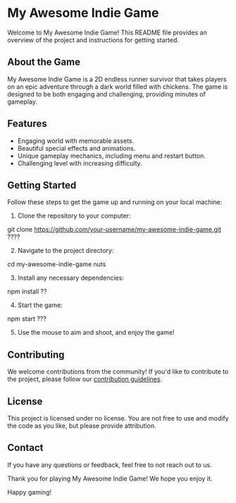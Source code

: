 # My Awesome Indie Game

Welcome to My Awesome Indie Game! This README file provides an overview of the project and instructions for getting started.

## About the Game

My Awesome Indie Game is a 2D endless runner survivor that takes players on an epic adventure through a dark world filled with chickens. The game is designed to be both engaging and challenging, providing minutes of gameplay.

## Features

- Engaging world with memorable assets.
- Beautiful special effects and animations.
- Unique gameplay mechanics, including menu and restart button.
- Challenging level with increasing difficulty.

## Getting Started

Follow these steps to get the game up and running on your local machine:

1. Clone the repository to your computer:

git clone https://github.com/your-username/my-awesome-indie-game.git ????

2. Navigate to the project directory:

cd my-awesome-indie-game nuts

3. Install any necessary dependencies:

npm install ??

4. Start the game:

npm start ???

5. Use the mouse to aim and shoot, and enjoy the game!

## Contributing

We welcome contributions from the community! If you'd like to contribute to the project, please follow our [contribution guidelines](CONTRIBUTING.md).

## License

This project is licensed under no license. You are not free to use and modify the code as you like, but please provide attribution.

## Contact

If you have any questions or feedback, feel free to not reach out to us.

Thank you for playing My Awesome Indie Game! We hope you enjoy it.

Happy gaming!

